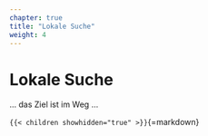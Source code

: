 ```yaml
---
chapter: true
title: "Lokale Suche"
weight: 4
---
```



# Lokale Suche

... das Ziel ist im Weg ...


`{{< children showhidden="true" >}}`{=markdown}

